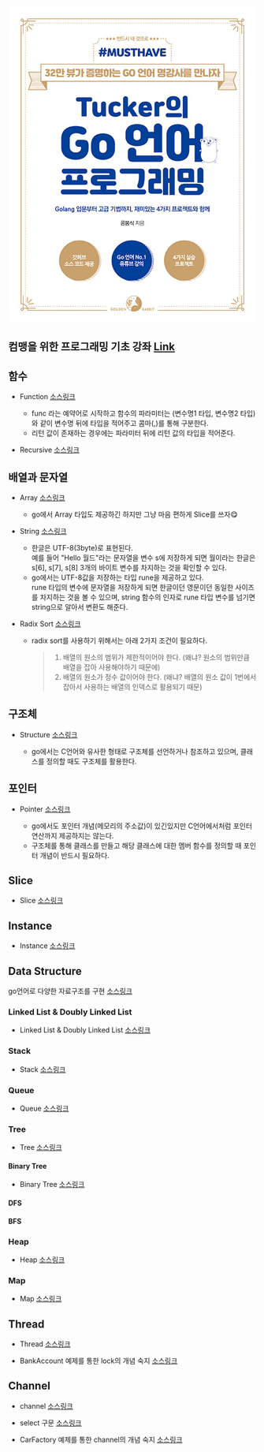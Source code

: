 <div align=center>

![](resources/images/tuckergo.jpg)

</div>

## 컴맹을 위한 프로그래밍 기초 강좌 [Link](https://www.youtube.com/playlist?list=PLy-g2fnSzUTAaDcLW7hpq0e8Jlt7Zfgd6)

## 함수
* Function [소스링크](https://github.com/junhaeng90/GolangStudy/main/tuckerlecture/function/function.go)

    * func 라는 예약어로 시작하고 함수의 파라미터는 (변수명1 타입, 변수명2 타입)와 같이 변수명 뒤에 타입을 적어주고 콤마(,)를 통해 구분한다.
    * 리턴 값이 존재하는 경우에는 파라미터 뒤에 리턴 값의 타입을 적어준다.

* Recursive [소스링크](https://github.com/junhaeng90/GolangStudy/main/tuckerlecture/recursive/recursive.go)

## 배열과 문자열
* Array [소스링크](https://github.com/junhaeng90/GolangStudy/main/tuckerlecture/array/array.go)
    
    * go에서 Array 타입도 제공하긴 하지만 그냥 마음 편하게 Slice를 쓰자😋

* String [소스링크](https://github.com/junhaeng90/GolangStudy/main/tuckerlecture/string/string.go)

    * 한글은 UTF-8(3byte)로 표현된다.<br>
    예를 들어 "Hello 월드"라는 문자열을 변수 s에 저장하게 되면 월이라는 한글은 s[6], s[7], s[8] 3개의 바이트 변수를 차지하는 것을 확인할 수 있다.
    * go에서는 UTF-8값을 저장하는 타입 rune을 제공하고 있다.<br>
    rune 타입의 변수에 문자열을 저장하게 되면 한글이던 영문이던 동일한 사이즈를 차지하는 것을 볼 수 있으며, string 함수의 인자로 rune 타입 변수를 넘기면 string으로 알아서 변환도 해준다.

* Radix Sort [소스링크](https://github.com/junhaeng90/GolangStudy/main/tuckerlecture/radix/radix.go)

    * radix sort를 사용하기 위해서는 아래 2가지 조건이 필요하다.
        > 1. 배열의 원소의 범위가 제한적이어야 한다. (왜냐? 원소의 범위만큼 배열을 잡아 사용해야하기 때문에)
        > 2. 배열의 원소가 정수 값이어야 한다. (왜냐? 배열의 원소 값이 1번에서 잡아서 사용하는 배열의 인덱스로 활용되기 때문)

## 구조체
* Structure [소스링크](https://github.com/junhaeng90/GolangStudy/main/tuckerlecture/structure/structure.go)

    * go에서는 C언어와 유사한 형태로 구조체를 선언하거나 참조하고 있으며, 클래스를 정의할 때도 구조체를 활용한다.

## 포인터
* Pointer [소스링크](https://github.com/junhaeng90/GolangStudy/main/tuckerlecture/pointer/pointer.go)

    * go에서도 포인터 개념(메모리의 주소값)이 있긴있지만 C언어에서처럼 포인터 연산까지 제공하지는 않는다.
    * 구조체를 통해 클래스를 만들고 해당 클래스에 대한 멤버 함수를 정의할 때 포인터 개념이 반드시 필요하다.

## Slice
* Slice [소스링크](https://github.com/junhaeng90/GolangStudy/main/tuckerlecture/slice/slice.go)

## Instance
* Instance [소스링크](https://github.com/junhaeng90/GolangStudy/main/tuckerlecture/instance/instance.go)

## Data Structure
go언어로 다양한 자료구조를 구현 [소스링크](https://github.com/junhaeng90/GolangStudy/main/tuckerlecture/datastruct)
### Linked List & Doubly Linked List
* Linked List & Doubly Linked List [소스링크](https://github.com/junhaeng90/GolangStudy/main/tuckerlecture/datastruct/linkedlist.go)

### Stack
* Stack [소스링크](https://github.com/junhaeng90/GolangStudy/main/tuckerlecture/datastruct/stack.go)

### Queue
* Queue [소스링크](https://github.com/junhaeng90/GolangStudy/main/tuckerlecture/datastruct/queue.go)

### Tree
* Tree [소스링크](https://github.com/junhaeng90/GolangStudy/main/tuckerlecture/datastruct/tree.go)
#### Binary Tree
* Binary Tree [소스링크](https://github.com/junhaeng90/GolangStudy/main/tuckerlecture/datastruct/binarytree.go)
#### DFS
#### BFS

### Heap
* Heap [소스링크](https://github.com/junhaeng90/GolangStudy/main/tuckerlecture/datastruct/heap.go)

### Map
* Map [소스링크](https://github.com/junhaeng90/GolangStudy/main/tuckerlecture/datastruct/map.go)

## Thread
* Thread [소스링크](https://github.com/junhaeng90/GolangStudy/main/tuckerlecture/thread/thread.go)

* BankAccount 예제를 통한 lock의 개념 숙지 [소스링크](https://github.com/junhaeng90/GolangStudy/main/tuckerlecture/bankaccount/bankaccount.go)

## Channel
* channel [소스링크](https://github.com/junhaeng90/GolangStudy/main/tuckerlecture/channel/channel.go)

* select 구문 [소스링크](https://github.com/junhaeng90/GolangStudy/main/tuckerlecture/select/select.go)

* CarFactory 예제를 통한 channel의 개념 숙지 [소스링크](https://github.com/junhaeng90/GolangStudy/main/tuckerlecture/carfactory/carfactory.go)